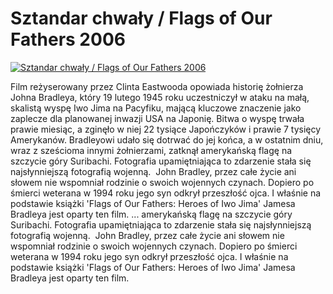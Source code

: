 Sztandar chwały / Flags of Our Fathers 2006 
=============
[![Sztandar chwały / Flags of Our Fathers 2006 ](http://vidos.pl/images/player.gif)](http://vidos.pl/sztandar-chwaly-flags-of-our-fathers-2006)

 Film reżyserowany przez Clinta Eastwooda opowiada historię żołnierza Johna Bradleya, który 19 lutego 1945 roku uczestniczył w ataku na małą, skalistą wyspę Iwo Jima na Pacyfiku, mającą kluczowe znaczenie jako zaplecze dla planowanej inwazji USA na Japonię. Bitwa o wyspę trwała prawie miesiąc, a zginęło w niej 22 tysiące Japończyków i prawie 7 tysięcy Amerykanów. Bradleyowi udało się dotrwać do jej końca, a w ostatnim dniu, wraz z sześcioma innymi żołnierzami, zatknął amerykańską flagę na szczycie góry Suribachi. Fotografia upamiętniająca to zdarzenie stała się najsłynniejszą fotografią wojenną.  John Bradley, przez całe życie ani słowem nie wspomniał rodzinie o swoich wojennych czynach. Dopiero po śmierci weterana w 1994 roku jego syn odkrył przeszłość ojca. I właśnie na podstawie książki 'Flags of Our Fathers: Heroes of Iwo Jima' Jamesa Bradleya jest oparty ten film.  ... amerykańską flagę na szczycie góry Suribachi. Fotografia upamiętniająca to zdarzenie stała się najsłynniejszą fotografią wojenną.  John Bradley, przez całe życie ani słowem nie wspomniał rodzinie o swoich wojennych czynach. Dopiero po śmierci weterana w 1994 roku jego syn odkrył przeszłość ojca. I właśnie na podstawie książki 'Flags of Our Fathers: Heroes of Iwo Jima' Jamesa Bradleya jest oparty ten film.
